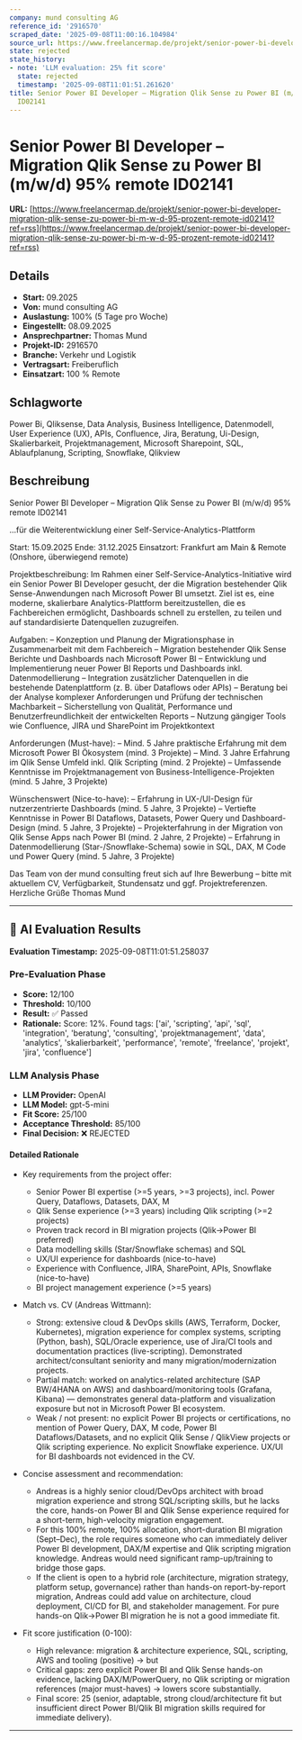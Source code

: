 ```yaml
---
company: mund consulting AG
reference_id: '2916570'
scraped_date: '2025-09-08T11:00:16.104984'
source_url: https://www.freelancermap.de/projekt/senior-power-bi-developer-migration-qlik-sense-zu-power-bi-m-w-d-95-prozent-remote-id02141?ref=rss
state: rejected
state_history:
- note: 'LLM evaluation: 25% fit score'
  state: rejected
  timestamp: '2025-09-08T11:01:51.261620'
title: Senior Power BI Developer – Migration Qlik Sense zu Power BI (m/w/d) 95% remote
  ID02141
---
```



# Senior Power BI Developer – Migration Qlik Sense zu Power BI (m/w/d) 95% remote ID02141
**URL:** [https://www.freelancermap.de/projekt/senior-power-bi-developer-migration-qlik-sense-zu-power-bi-m-w-d-95-prozent-remote-id02141?ref=rss](https://www.freelancermap.de/projekt/senior-power-bi-developer-migration-qlik-sense-zu-power-bi-m-w-d-95-prozent-remote-id02141?ref=rss)
## Details
- **Start:** 09.2025
- **Von:** mund consulting AG
- **Auslastung:** 100% (5 Tage pro Woche)
- **Eingestellt:** 08.09.2025
- **Ansprechpartner:** Thomas Mund
- **Projekt-ID:** 2916570
- **Branche:** Verkehr und Logistik
- **Vertragsart:** Freiberuflich
- **Einsatzart:** 100
                                                % Remote

## Schlagworte
Power Bi, Qliksense, Data Analysis, Business Intelligence, Datenmodell, User Experience (UX), APIs, Confluence, Jira, Beratung, Ui-Design, Skalierbarkeit, Projektmanagement, Microsoft Sharepoint, SQL, Ablaufplanung, Scripting, Snowflake, Qlikview

## Beschreibung
Senior Power BI Developer – Migration Qlik Sense zu Power BI (m/w/d) 95% remote ID02141

...für die Weiterentwicklung einer Self-Service-Analytics-Plattform

Start: 15.09.2025
Ende: 31.12.2025
Einsatzort: Frankfurt am Main & Remote (Onshore, überwiegend remote)

Projektbeschreibung:
Im Rahmen einer Self-Service-Analytics-Initiative wird ein Senior Power BI Developer gesucht, der die Migration bestehender Qlik Sense-Anwendungen nach Microsoft Power BI umsetzt. Ziel ist es, eine moderne, skalierbare Analytics-Plattform bereitzustellen, die es Fachbereichen ermöglicht, Dashboards schnell zu erstellen, zu teilen und auf standardisierte Datenquellen zuzugreifen.

Aufgaben:
– Konzeption und Planung der Migrationsphase in Zusammenarbeit mit dem Fachbereich
– Migration bestehender Qlik Sense Berichte und Dashboards nach Microsoft Power BI
– Entwicklung und Implementierung neuer Power BI Reports und Dashboards inkl. Datenmodellierung
– Integration zusätzlicher Datenquellen in die bestehende Datenplattform (z. B. über Dataflows oder APIs)
– Beratung bei der Analyse komplexer Anforderungen und Prüfung der technischen Machbarkeit
– Sicherstellung von Qualität, Performance und Benutzerfreundlichkeit der entwickelten Reports
– Nutzung gängiger Tools wie Confluence, JIRA und SharePoint im Projektkontext

Anforderungen (Must-have):
– Mind. 5 Jahre praktische Erfahrung mit dem Microsoft Power BI Ökosystem (mind. 3 Projekte)
– Mind. 3 Jahre Erfahrung im Qlik Sense Umfeld inkl. Qlik Scripting (mind. 2 Projekte)
– Umfassende Kenntnisse im Projektmanagement von Business-Intelligence-Projekten (mind. 5 Jahre, 3 Projekte)

Wünschenswert (Nice-to-have):
– Erfahrung in UX-/UI-Design für nutzerzentrierte Dashboards (mind. 5 Jahre, 3 Projekte)
– Vertiefte Kenntnisse in Power BI Dataflows, Datasets, Power Query und Dashboard-Design (mind. 5 Jahre, 3 Projekte)
– Projekterfahrung in der Migration von Qlik Sense Apps nach Power BI (mind. 2 Jahre, 2 Projekte)
– Erfahrung in Datenmodellierung (Star-/Snowflake-Schema) sowie in SQL, DAX, M Code und Power Query (mind. 5 Jahre, 3 Projekte)

Das Team von der mund consulting freut sich auf Ihre Bewerbung – bitte mit aktuellem CV, Verfügbarkeit, Stundensatz und ggf. Projektreferenzen.
Herzliche Grüße
Thomas Mund

---

## 🤖 AI Evaluation Results

**Evaluation Timestamp:** 2025-09-08T11:01:51.258037

### Pre-Evaluation Phase
- **Score:** 12/100
- **Threshold:** 10/100
- **Result:** ✅ Passed
- **Rationale:** Score: 12%. Found tags: ['ai', 'scripting', 'api', 'sql', 'integration', 'beratung', 'consulting', 'projektmanagement', 'data', 'analytics', 'skalierbarkeit', 'performance', 'remote', 'freelance', 'projekt', 'jira', 'confluence']

### LLM Analysis Phase
- **LLM Provider:** OpenAI
- **LLM Model:** gpt-5-mini
- **Fit Score:** 25/100
- **Acceptance Threshold:** 85/100
- **Final Decision:** ❌ REJECTED

#### Detailed Rationale
- Key requirements from the project offer:
  - Senior Power BI expertise (>=5 years, >=3 projects), incl. Power Query, Dataflows, Datasets, DAX, M
  - Qlik Sense experience (>=3 years) including Qlik scripting (>=2 projects)
  - Proven track record in BI migration projects (Qlik→Power BI preferred)
  - Data modelling skills (Star/Snowflake schemas) and SQL
  - UX/UI experience for dashboards (nice-to-have)
  - Experience with Confluence, JIRA, SharePoint, APIs, Snowflake (nice-to-have)
  - BI project management experience (>=5 years)

- Match vs. CV (Andreas Wittmann):
  - Strong: extensive cloud & DevOps skills (AWS, Terraform, Docker, Kubernetes), migration experience for complex systems, scripting (Python, bash), SQL/Oracle experience, use of Jira/CI tools and documentation practices (live-scripting). Demonstrated architect/consultant seniority and many migration/modernization projects.
  - Partial match: worked on analytics-related architecture (SAP BW/4HANA on AWS) and dashboard/monitoring tools (Grafana, Kibana) — demonstrates general data-platform and visualization exposure but not in Microsoft Power BI ecosystem.
  - Weak / not present: no explicit Power BI projects or certifications, no mention of Power Query, DAX, M code, Power BI Dataflows/Datasets, and no explicit Qlik Sense / QlikView projects or Qlik scripting experience. No explicit Snowflake experience. UX/UI for BI dashboards not evidenced in the CV.

- Concise assessment and recommendation:
  - Andreas is a highly senior cloud/DevOps architect with broad migration experience and strong SQL/scripting skills, but he lacks the core, hands-on Power BI and Qlik Sense experience required for a short-term, high-velocity migration engagement.
  - For this 100% remote, 100% allocation, short-duration BI migration (Sept–Dec), the role requires someone who can immediately deliver Power BI development, DAX/M expertise and Qlik scripting migration knowledge. Andreas would need significant ramp-up/training to bridge those gaps.
  - If the client is open to a hybrid role (architecture, migration strategy, platform setup, governance) rather than hands-on report-by-report migration, Andreas could add value on architecture, cloud deployment, CI/CD for BI, and stakeholder management. For pure hands-on Qlik→Power BI migration he is not a good immediate fit.

- Fit score justification (0-100):
  - High relevance: migration & architecture experience, SQL, scripting, AWS and tooling (positive) -> but
  - Critical gaps: zero explicit Power BI and Qlik Sense hands-on evidence, lacking DAX/M/PowerQuery, no Qlik scripting or migration references (major must-haves) -> lowers score substantially.
  - Final score: 25 (senior, adaptable, strong cloud/architecture fit but insufficient direct Power BI/Qlik BI migration skills required for immediate delivery).

---

